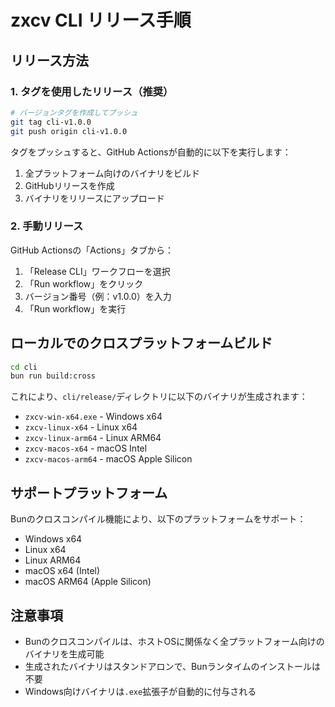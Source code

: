 # zxcv CLI リリース手順

## リリース方法

### 1. タグを使用したリリース（推奨）

```bash
# バージョンタグを作成してプッシュ
git tag cli-v1.0.0
git push origin cli-v1.0.0
```

タグをプッシュすると、GitHub Actionsが自動的に以下を実行します：
1. 全プラットフォーム向けのバイナリをビルド
2. GitHubリリースを作成
3. バイナリをリリースにアップロード

### 2. 手動リリース

GitHub Actionsの「Actions」タブから：
1. 「Release CLI」ワークフローを選択
2. 「Run workflow」をクリック
3. バージョン番号（例：v1.0.0）を入力
4. 「Run workflow」を実行

## ローカルでのクロスプラットフォームビルド

```bash
cd cli
bun run build:cross
```

これにより、`cli/release/`ディレクトリに以下のバイナリが生成されます：
- `zxcv-win-x64.exe` - Windows x64
- `zxcv-linux-x64` - Linux x64
- `zxcv-linux-arm64` - Linux ARM64
- `zxcv-macos-x64` - macOS Intel
- `zxcv-macos-arm64` - macOS Apple Silicon

## サポートプラットフォーム

Bunのクロスコンパイル機能により、以下のプラットフォームをサポート：
- Windows x64
- Linux x64
- Linux ARM64
- macOS x64 (Intel)
- macOS ARM64 (Apple Silicon)

## 注意事項

- Bunのクロスコンパイルは、ホストOSに関係なく全プラットフォーム向けのバイナリを生成可能
- 生成されたバイナリはスタンドアロンで、Bunランタイムのインストールは不要
- Windows向けバイナリは`.exe`拡張子が自動的に付与される